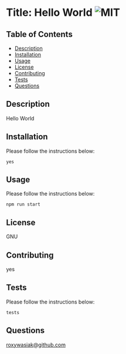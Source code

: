# Title: Hello World ![MIT](https://img.shields.io/badge/GNU-License-green)
## Table of Contents
- [Description](#description)
- [Installation](#installation)
- [Usage](#usage)
- [License](#license)
- [Contributing](#contributing)
- [Tests](#tests)
- [Questions](#questions)
## Description


Hello World

## Installation
Please follow the instructions below:
```
yes
```
## Usage
Please follow the instructions below:
```
npm run start
```
## License
GNU

## Contributing
yes

## Tests
Please follow the instructions below:
```
tests
```
## Questions
roxywasiak@github.com
